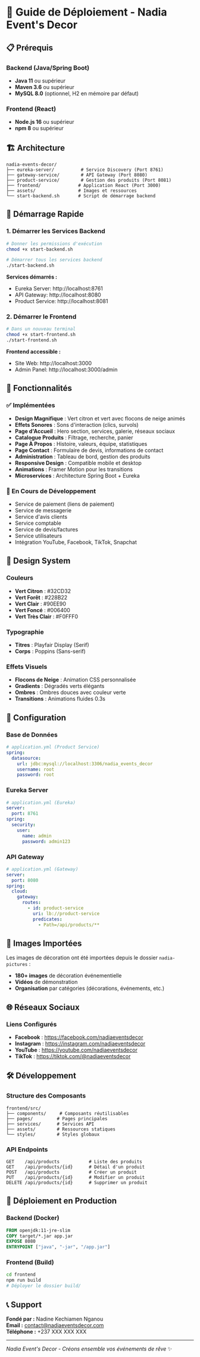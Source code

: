 # 🚀 Guide de Déploiement - Nadia Event's Decor

## 📋 Prérequis

### Backend (Java/Spring Boot)
- **Java 11** ou supérieur
- **Maven 3.6** ou supérieur
- **MySQL 8.0** (optionnel, H2 en mémoire par défaut)

### Frontend (React)
- **Node.js 16** ou supérieur
- **npm 8** ou supérieur

## 🏗️ Architecture

```
nadia-events-decor/
├── eureka-server/          # Service Discovery (Port 8761)
├── gateway-service/        # API Gateway (Port 8080)
├── product-service/        # Gestion des produits (Port 8081)
├── frontend/              # Application React (Port 3000)
├── assets/                # Images et ressources
└── start-backend.sh       # Script de démarrage backend
```

## 🚀 Démarrage Rapide

### 1. Démarrer les Services Backend

```bash
# Donner les permissions d'exécution
chmod +x start-backend.sh

# Démarrer tous les services backend
./start-backend.sh
```

**Services démarrés :**
- Eureka Server: http://localhost:8761
- API Gateway: http://localhost:8080
- Product Service: http://localhost:8081

### 2. Démarrer le Frontend

```bash
# Dans un nouveau terminal
chmod +x start-frontend.sh
./start-frontend.sh
```

**Frontend accessible :**
- Site Web: http://localhost:3000
- Admin Panel: http://localhost:3000/admin

## 📱 Fonctionnalités

### ✅ Implémentées
- **Design Magnifique** : Vert citron et vert avec flocons de neige animés
- **Effets Sonores** : Sons d'interaction (clics, survols)
- **Page d'Accueil** : Hero section, services, galerie, réseaux sociaux
- **Catalogue Produits** : Filtrage, recherche, panier
- **Page À Propos** : Histoire, valeurs, équipe, statistiques
- **Page Contact** : Formulaire de devis, informations de contact
- **Administration** : Tableau de bord, gestion des produits
- **Responsive Design** : Compatible mobile et desktop
- **Animations** : Framer Motion pour les transitions
- **Microservices** : Architecture Spring Boot + Eureka

### 🔄 En Cours de Développement
- Service de paiement (liens de paiement)
- Service de messagerie
- Service d'avis clients
- Service comptable
- Service de devis/factures
- Service utilisateurs
- Intégration YouTube, Facebook, TikTok, Snapchat

## 🎨 Design System

### Couleurs
- **Vert Citron** : #32CD32
- **Vert Forêt** : #228B22
- **Vert Clair** : #90EE90
- **Vert Foncé** : #006400
- **Vert Très Clair** : #F0FFF0

### Typographie
- **Titres** : Playfair Display (Serif)
- **Corps** : Poppins (Sans-serif)

### Effets Visuels
- **Flocons de Neige** : Animation CSS personnalisée
- **Gradients** : Dégradés verts élégants
- **Ombres** : Ombres douces avec couleur verte
- **Transitions** : Animations fluides 0.3s

## 🔧 Configuration

### Base de Données
```yaml
# application.yml (Product Service)
spring:
  datasource:
    url: jdbc:mysql://localhost:3306/nadia_events_decor
    username: root
    password: root
```

### Eureka Server
```yaml
# application.yml (Eureka)
server:
  port: 8761
spring:
  security:
    user:
      name: admin
      password: admin123
```

### API Gateway
```yaml
# application.yml (Gateway)
server:
  port: 8080
spring:
  cloud:
    gateway:
      routes:
        - id: product-service
          uri: lb://product-service
          predicates:
            - Path=/api/products/**
```

## 📸 Images Importées

Les images de décoration ont été importées depuis le dossier `nadia-pictures` :
- **180+ images** de décoration événementielle
- **Vidéos** de démonstration
- **Organisation** par catégories (décorations, événements, etc.)

## 🌐 Réseaux Sociaux

### Liens Configurés
- **Facebook** : https://facebook.com/nadiaeventsdecor
- **Instagram** : https://instagram.com/nadiaeventsdecor
- **YouTube** : https://youtube.com/nadiaeventsdecor
- **TikTok** : https://tiktok.com/@nadiaeventsdecor

## 🛠️ Développement

### Structure des Composants
```
frontend/src/
├── components/     # Composants réutilisables
├── pages/         # Pages principales
├── services/      # Services API
├── assets/        # Ressources statiques
└── styles/        # Styles globaux
```

### API Endpoints
```
GET    /api/products           # Liste des produits
GET    /api/products/{id}      # Détail d'un produit
POST   /api/products           # Créer un produit
PUT    /api/products/{id}      # Modifier un produit
DELETE /api/products/{id}      # Supprimer un produit
```

## 🚀 Déploiement en Production

### Backend (Docker)
```dockerfile
FROM openjdk:11-jre-slim
COPY target/*.jar app.jar
EXPOSE 8080
ENTRYPOINT ["java", "-jar", "/app.jar"]
```

### Frontend (Build)
```bash
cd frontend
npm run build
# Déployer le dossier build/
```

## 📞 Support

**Fondé par :** Nadine Kechiamen Nganou  
**Email :** contact@nadiaeventsdecor.com  
**Téléphone :** +237 XXX XXX XXX

---

*Nadia Event's Decor - Créons ensemble vos événements de rêve* ✨ 